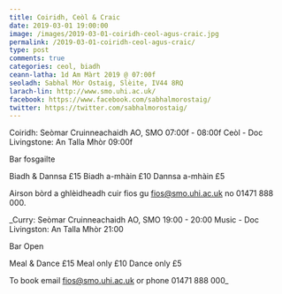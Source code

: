 ```yaml
---
title: Coiridh, Ceòl & Craic
date: 2019-03-01 19:00:00
image: /images/2019-03-01-coiridh-ceol-agus-craic.jpg
permalink: /2019-03-01-coiridh-ceol-agus-craic/
type: post
comments: true
categories: ceol, biadh
ceann-latha: 1d Am Màrt 2019 @ 07:00f
seoladh: Sabhal Mòr Ostaig, Slèite, IV44 8RQ
larach-lin: http://www.smo.uhi.ac.uk/
facebook: https://www.facebook.com/sabhalmorostaig/
twitter: https://twitter.com/sabhalmorostaig/
---
```


Coiridh: Seòmar Cruinneachaidh AO, SMO 07:00f - 08:00f
Ceòl - Doc Livingstone: An Talla Mhòr 09:00f

<!--more-->

Bar fosgailte

Biadh & Dannsa £15
Biadh a-mhàin £10
Dannsa a-mhàin £5

Airson bòrd a ghlèidheadh cuir fios gu [fios@smo.uhi.ac.uk](mailto:fios@smo.uhi.ac.uk) no 01471 888 000.

_Curry: Seòmar Cruinneachaidh AO, SMO 19:00  - 20:00
Music - Doc Livingston: An Talla Mhòr 21:00

Bar Open

Meal & Dance £15
Meal only £10
Dance only £5

To book email [fios@smo.uhi.ac.uk](mailto:fios@smo.uhi.ac.uk) or phone 01471 888 000_
